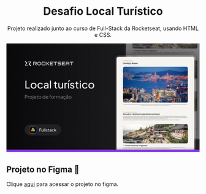 <h1 align="center">Desafio Local Turístico</h1>
<p align="center">Projeto realizado junto ao curso de Full-Stack da Rocketseat, usando HTML e CSS.</p>
<img src="assets/thumbnail.jpg">
<h2>Projeto no Figma 🎨</h2>
<p>Clique <a href="https://www.figma.com/community/file/1384542229391733447/local-turistico" target="_blank"> aqui</a> para acessar o projeto no figma.</p>
